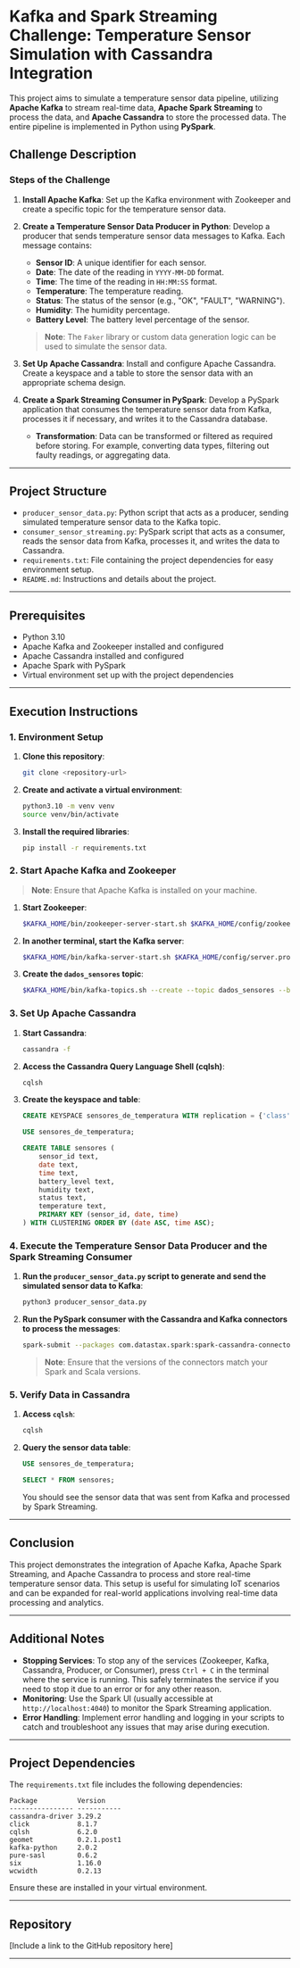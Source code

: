 # Kafka and Spark Streaming Challenge: Temperature Sensor Simulation with Cassandra Integration

This project aims to simulate a temperature sensor data pipeline, utilizing **Apache Kafka** to stream real-time data, **Apache Spark Streaming** to process the data, and **Apache Cassandra** to store the processed data. The entire pipeline is implemented in Python using **PySpark**.

## Challenge Description

### Steps of the Challenge

1. **Install Apache Kafka**: Set up the Kafka environment with Zookeeper and create a specific topic for the temperature sensor data.

2. **Create a Temperature Sensor Data Producer in Python**: Develop a producer that sends temperature sensor data messages to Kafka. Each message contains:
   - **Sensor ID**: A unique identifier for each sensor.
   - **Date**: The date of the reading in `YYYY-MM-DD` format.
   - **Time**: The time of the reading in `HH:MM:SS` format.
   - **Temperature**: The temperature reading.
   - **Status**: The status of the sensor (e.g., "OK", "FAULT", "WARNING").
   - **Humidity**: The humidity percentage.
   - **Battery Level**: The battery level percentage of the sensor.

   > **Note**: The `Faker` library or custom data generation logic can be used to simulate the sensor data.

3. **Set Up Apache Cassandra**: Install and configure Apache Cassandra. Create a keyspace and a table to store the sensor data with an appropriate schema design.

4. **Create a Spark Streaming Consumer in PySpark**: Develop a PySpark application that consumes the temperature sensor data from Kafka, processes it if necessary, and writes it to the Cassandra database.

   - **Transformation**: Data can be transformed or filtered as required before storing. For example, converting data types, filtering out faulty readings, or aggregating data.

---

## Project Structure

- `producer_sensor_data.py`: Python script that acts as a producer, sending simulated temperature sensor data to the Kafka topic.
- `consumer_sensor_streaming.py`: PySpark script that acts as a consumer, reads the sensor data from Kafka, processes it, and writes the data to Cassandra.
- `requirements.txt`: File containing the project dependencies for easy environment setup.
- `README.md`: Instructions and details about the project.

---

## Prerequisites

- Python 3.10
- Apache Kafka and Zookeeper installed and configured
- Apache Cassandra installed and configured
- Apache Spark with PySpark
- Virtual environment set up with the project dependencies

---

## Execution Instructions

### 1. Environment Setup

1. **Clone this repository**:
   ```bash
   git clone <repository-url>
   ```
2. **Create and activate a virtual environment**:
   ```bash
   python3.10 -m venv venv
   source venv/bin/activate
   ```
3. **Install the required libraries**:
   ```bash
   pip install -r requirements.txt
   ```

### 2. Start Apache Kafka and Zookeeper

> **Note**: Ensure that Apache Kafka is installed on your machine.

1. **Start Zookeeper**:
   ```bash
   $KAFKA_HOME/bin/zookeeper-server-start.sh $KAFKA_HOME/config/zookeeper.properties
   ```
2. **In another terminal, start the Kafka server**:
   ```bash
   $KAFKA_HOME/bin/kafka-server-start.sh $KAFKA_HOME/config/server.properties
   ```
3. **Create the `dados_sensores` topic**:
   ```bash
   $KAFKA_HOME/bin/kafka-topics.sh --create --topic dados_sensores --bootstrap-server localhost:9092 --partitions 1 --replication-factor 1
   ```

### 3. Set Up Apache Cassandra

1. **Start Cassandra**:
   ```bash
   cassandra -f
   ```
2. **Access the Cassandra Query Language Shell (cqlsh)**:
   ```bash
   cqlsh
   ```
3. **Create the keyspace and table**:
   ```sql
   CREATE KEYSPACE sensores_de_temperatura WITH replication = {'class': 'SimpleStrategy', 'replication_factor': 1};

   USE sensores_de_temperatura;

   CREATE TABLE sensores (
       sensor_id text,
       date text,
       time text,
       battery_level text,
       humidity text,
       status text,
       temperature text,
       PRIMARY KEY (sensor_id, date, time)
   ) WITH CLUSTERING ORDER BY (date ASC, time ASC);
   ```

### 4. Execute the Temperature Sensor Data Producer and the Spark Streaming Consumer

1. **Run the `producer_sensor_data.py` script to generate and send the simulated sensor data to Kafka**:
   ```bash
   python3 producer_sensor_data.py
   ```
2. **Run the PySpark consumer with the Cassandra and Kafka connectors to process the messages**:
   ```bash
   spark-submit --packages com.datastax.spark:spark-cassandra-connector_2.12:3.5.0,org.apache.spark:spark-sql-kafka-0-10_2.12:3.5.0 consumer_sensor_streaming.py
   ```
   > **Note**: Ensure that the versions of the connectors match your Spark and Scala versions.

### 5. Verify Data in Cassandra

1. **Access `cqlsh`**:
   ```bash
   cqlsh
   ```
2. **Query the sensor data table**:
   ```sql
   USE sensores_de_temperatura;

   SELECT * FROM sensores;
   ```
   You should see the sensor data that was sent from Kafka and processed by Spark Streaming.

---

## Conclusion

This project demonstrates the integration of Apache Kafka, Apache Spark Streaming, and Apache Cassandra to process and store real-time temperature sensor data. This setup is useful for simulating IoT scenarios and can be expanded for real-world applications involving real-time data processing and analytics.

---

## Additional Notes

- **Stopping Services**: To stop any of the services (Zookeeper, Kafka, Cassandra, Producer, or Consumer), press `Ctrl + C` in the terminal where the service is running. This safely terminates the service if you need to stop it due to an error or for any other reason.
- **Monitoring**: Use the Spark UI (usually accessible at `http://localhost:4040`) to monitor the Spark Streaming application.
- **Error Handling**: Implement error handling and logging in your scripts to catch and troubleshoot any issues that may arise during execution.

---

## Project Dependencies

The `requirements.txt` file includes the following dependencies:

```
Package          Version
---------------- -----------
cassandra-driver 3.29.2
click            8.1.7
cqlsh            6.2.0
geomet           0.2.1.post1
kafka-python     2.0.2
pure-sasl        0.6.2
six              1.16.0
wcwidth          0.2.13
```

Ensure these are installed in your virtual environment.

---

## Repository

[Include a link to the GitHub repository here]

---